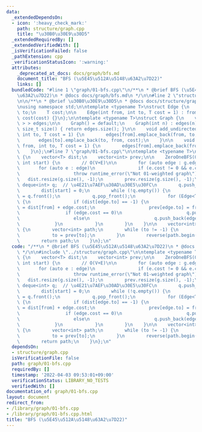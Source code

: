 ```yaml
---
data:
  _extendedDependsOn:
  - icon: ':heavy_check_mark:'
    path: structure/graph.cpp
    title: "\u30B0\u30E9\u30D5"
  _extendedRequiredBy: []
  _extendedVerifiedWith: []
  _isVerificationFailed: false
  _pathExtension: cpp
  _verificationStatusIcon: ':warning:'
  attributes:
    _deprecated_at_docs: docs/graph/bfs.md
    document_title: "BFS (\u5E45\u512A\u5148\u63A2\u7D22)"
    links: []
  bundledCode: "#line 1 \"graph/01-bfs.cpp\"\n/**\n * @brief BFS (\u5E45\u512A\u5148\
    \u63A2\u7D22)\n * @docs docs/graph/bfs.md\n */\n\n#line 2 \"structure/graph.cpp\"\
    \n\n/**\n * @brief \u30B0\u30E9\u30D5\n * @docs docs/structure/graph.md\n */\n\
    \nusing namespace std;\n\ntemplate <typename T>\nstruct Edge {\n    int from,\
    \ to;\n    T cost;\n\n    Edge(int from, int to, T cost = 1) : from(from), to(to),\
    \ cost(cost) {}\n};\n\ntemplate <typename T>\nstruct Graph {\n    vector<vector<Edge<T>\
    \ > > edges;\n\n    Graph() = default;\n    Graph(int n) : edges(n) {}\n\n   \
    \ size_t size() { return edges.size(); }\n\n    void add_undirected_edge(int from,\
    \ int to, T cost = 1) {\n        edges[from].emplace_back(from, to, cost);\n \
    \       edges[to].emplace_back(to, from, cost);\n    }\n\n    void add_directed_edge(int\
    \ from, int to, T cost = 1) {\n        edges[from].emplace_back(from, to, cost);\n\
    \    }\n};\n#line 7 \"graph/01-bfs.cpp\"\n\ntemplate <typename T>\nstruct ZeroOneBFS\
    \ {\n    vector<T> dist;\n    vector<int> prev;\n\n    ZeroOneBFS(Graph<T> g,\
    \ int start) {\n        // O(V+E)\n\n        for (auto edge : g.edges)\n     \
    \       for (auto e : edge)\n                if (e.cost != 0 && e.cost != 1)\n\
    \                    throw runtime_error(\"Not 01-weighted graph\");\n\n     \
    \   dist.resize(g.size(), -1);\n        prev.resize(g.size(), -1);\n\n       \
    \ deque<int> q;  // \u4E21\u7AEF\u30AD\u30E5\u30FC\n        q.push_font(start);\n\
    \        dist[start] = 0;\n        while (!q.empty()) {\n            int from\
    \ = q.front();\n            q.pop_front();\n            for (Edge<T> edge : g.edges[from])\
    \ {\n                if (dist[edge.to] == -1) {\n                    dist[edge.to]\
    \ = dist[from] + edge.cost;\n                    prev[edge.to] = from;\n\n   \
    \                 if (edge.cost == 0)\n                        q.push_front(edge.to);\n\
    \                    else\n                        q.push_back(edge.to);\n   \
    \             }\n            }\n        }\n    }\n\n    vector<int> path(int to)\
    \ {\n        vector<int> path;\n        while (to != -1) {\n            path.push_back(to);\n\
    \            to = prev[to];\n        }\n        reverse(path.begin(), path.end());\n\
    \        return path;\n    }\n};\n"
  code: "/**\n * @brief BFS (\u5E45\u512A\u5148\u63A2\u7D22)\n * @docs docs/graph/bfs.md\n\
    \ */\n\n#include \"../structure/graph.cpp\"\n\ntemplate <typename T>\nstruct ZeroOneBFS\
    \ {\n    vector<T> dist;\n    vector<int> prev;\n\n    ZeroOneBFS(Graph<T> g,\
    \ int start) {\n        // O(V+E)\n\n        for (auto edge : g.edges)\n     \
    \       for (auto e : edge)\n                if (e.cost != 0 && e.cost != 1)\n\
    \                    throw runtime_error(\"Not 01-weighted graph\");\n\n     \
    \   dist.resize(g.size(), -1);\n        prev.resize(g.size(), -1);\n\n       \
    \ deque<int> q;  // \u4E21\u7AEF\u30AD\u30E5\u30FC\n        q.push_font(start);\n\
    \        dist[start] = 0;\n        while (!q.empty()) {\n            int from\
    \ = q.front();\n            q.pop_front();\n            for (Edge<T> edge : g.edges[from])\
    \ {\n                if (dist[edge.to] == -1) {\n                    dist[edge.to]\
    \ = dist[from] + edge.cost;\n                    prev[edge.to] = from;\n\n   \
    \                 if (edge.cost == 0)\n                        q.push_front(edge.to);\n\
    \                    else\n                        q.push_back(edge.to);\n   \
    \             }\n            }\n        }\n    }\n\n    vector<int> path(int to)\
    \ {\n        vector<int> path;\n        while (to != -1) {\n            path.push_back(to);\n\
    \            to = prev[to];\n        }\n        reverse(path.begin(), path.end());\n\
    \        return path;\n    }\n};\n"
  dependsOn:
  - structure/graph.cpp
  isVerificationFile: false
  path: graph/01-bfs.cpp
  requiredBy: []
  timestamp: '2022-04-03 09:53:01+09:00'
  verificationStatus: LIBRARY_NO_TESTS
  verifiedWith: []
documentation_of: graph/01-bfs.cpp
layout: document
redirect_from:
- /library/graph/01-bfs.cpp
- /library/graph/01-bfs.cpp.html
title: "BFS (\u5E45\u512A\u5148\u63A2\u7D22)"
---
```

